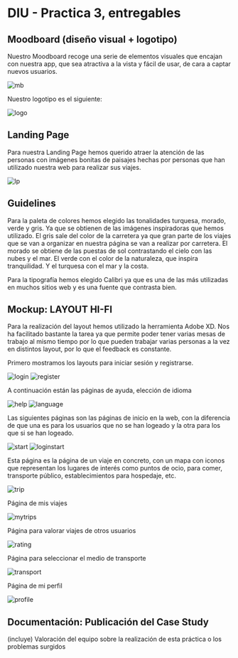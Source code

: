 # DIU - Practica 3, entregables

## Moodboard (diseño visual + logotipo)   

Nuestro Moodboard recoge una serie de elementos visuales que encajan con nuestra app, que sea atractiva a la vista y fácil de usar, de cara a captar nuevos usuarios. 


<img src="https://github.com/sabufu/DIU21/blob/master/P3/export_canvas_moodboard-210511_1124.png" alt="mb"/>


Nuestro logotipo es el siguiente:


<img src="https://github.com/sabufu/DIU21/blob/master/P3/logo.png" alt="logo"/>


## Landing Page

Para nuestra Landing Page hemos querido atraer la atención de las personas con imágenes bonitas de paisajes hechas por personas que han utilizado nuestra web para realizar sus viajes. 


<img src="https://github.com/sabufu/DIU21/blob/master/P3/landing2.jpg" alt="lp"/>


## Guidelines
Para la paleta de colores hemos elegido las tonalidades turquesa, morado, verde y gris. Ya que se obtienen de las imágenes inspiradoras que hemos utilizado. El gris sale del color de la carretera ya que gran parte de los viajes que se van a organizar en nuestra página se van a realizar por carretera. El morado se obtiene de las puestas de sol contrastando el cielo con las nubes y el mar. El verde con el color de la naturaleza, que inspira tranquilidad. Y el turquesa con el mar y la costa.

Para la tipografía hemos elegido Calibri  ya que es una de las más utilizadas en muchos sitios web y es una fuente que contrasta bien.


## Mockup: LAYOUT HI-FI

Para la realización del layout hemos utilizado la herramienta Adobe XD. Nos ha facilitado bastante la tarea ya que permite poder tener varias mesas de trabajo al mismo tiempo por lo que pueden trabajar varias personas a la vez en distintos layout, por lo que el feedback es constante. 

Primero mostramos los layouts para iniciar sesión y registrarse.

<img src="https://github.com/sabufu/DIU21/blob/master/P3/Iniciar%20sesión.png" alt="login"/>

<img src="https://github.com/sabufu/DIU21/blob/master/P3/Registrarse.png" alt="register"/>

A continuación están las páginas de ayuda, elección de idioma

<img src="https://github.com/sabufu/DIU21/blob/master/P3/Ayuda.png" alt="help"/>

<img src="https://github.com/sabufu/DIU21/blob/master/P3/Idioma.png" alt="language"/>

Las siguientes páginas son las páginas de inicio en la web, con la diferencia de que una es para los usuarios que no se han logeado y la otra para los que si se han logeado.

<img src="https://github.com/sabufu/DIU21/blob/master/P3/Página%20de%20inicio.png" alt="start"/>

<img src="https://github.com/sabufu/DIU21/blob/master/P3/Pagina%20de%20inicio%20logeado.png" alt="loginstart"/>

Esta página es la página de un viaje en concreto, con un mapa con iconos que representan los lugares de interés como puntos de ocio, para comer, transporte público, establecimientos para hospedaje, etc. 

<img src="https://github.com/sabufu/DIU21/blob/master/P3/Viaje.png" alt="trip"/>

Página de mis viajes

<img src="https://github.com/sabufu/DIU21/blob/master/P3/Mis%20viajes.png" alt="mytrips"/>

Página para valorar viajes de otros usuarios

<img src="https://github.com/sabufu/DIU21/blob/master/P3/Viajes%20de%20otros%20usuarios.png" alt="rating"/>

Página para seleccionar el medio de transporte

<img src="https://github.com/sabufu/DIU21/blob/master/P3/Selecciona%20un%20medio%20de%20transport.png" alt="transport"/>

Página de mi perfil

<img src="https://github.com/sabufu/DIU21/blob/master/P3/Mi%20perfil.png" alt="profile"/>





## Documentación: Publicación del Case Study


(incluye) Valoración del equipo sobre la realización de esta práctica o los problemas surgidos
 
